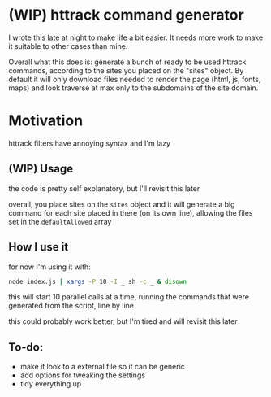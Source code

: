 # (WIP) httrack command generator

I wrote this late at night to make life a bit easier. It needs more work to make it suitable to other cases than mine.

Overall what this does is: generate a bunch of ready to be used httrack commands, according to the sites you placed on the "sites" object. By default it will only download files needed to render the page (html, js, fonts, maps) and look traverse at max only to the subdomains of the site domain.

# Motivation

httrack filters have annoying syntax and I'm lazy

## (WIP) Usage

the code is pretty self explanatory, but I'll revisit this later

overall, you place sites on the `sites` object and it will generate a big command for each site placed in there (on its own line), allowing the files set in the `defaultAllowed` array 

## How I use it

for now I'm using it with:
```bash
node index.js | xargs -P 10 -I _ sh -c _ & disown
```

this will start 10 parallel calls at a time, running the commands that were generated from the script, line by line

this could probably work better, but I'm tired and will revisit this later

## To-do:

- make it look to a external file so it can be generic
- add options for tweaking the settings
- tidy everything up
